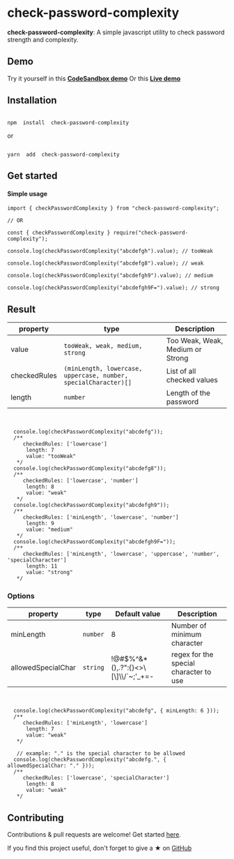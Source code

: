 # check-password-complexity

<p align="center">

<b>check-password-complexity</b>: A simple javascript utility to check password strength and complexity.

</p>

## Demo
Try it yourself in this **[CodeSandbox demo](https://codesandbox.io/p/github/tiavina-mika/check-password-complexity-demo)**
Or
this **[Live demo](https://check-password-complexity.netlify.app/)**


## Installation

```shell

npm  install  check-password-complexity

```
or
```shell

yarn  add  check-password-complexity
```


## Get started

#### Simple usage

```tsx
import { checkPasswordComplexity } from "check-password-complexity";

// OR

const { checkPasswordComplexity } require("check-password-complexity");

console.log(checkPasswordComplexity("abcdefgh").value); // tooWeak

console.log(checkPasswordComplexity("abcdefg8").value); // weak

console.log(checkPasswordComplexity("abcdefgh9").value); // medium

console.log(checkPasswordComplexity("abcdefgh9F=").value); // strong

```

## Result

|property |type                          | Description |
|----------------|-------------------------------|-----------------------------|
|value|`tooWeak, weak, medium, strong`| Too Weak, Weak, Medium or Strong
|checkedRules|`(minLength, lowercase, uppercase, number, specialCharacter)[]`| List of all checked values
|length|`number`| Length of the password

<br />

```tsx
  console.log(checkPasswordComplexity("abcdefg"));
  /**
     checkedRules: ['lowercase']
      length: 7
      value: "tooWeak"
   */
  console.log(checkPasswordComplexity("abcdefg8"));
  /**
     checkedRules: ['lowercase', 'number']
      length: 8
      value: "weak"
   */
  console.log(checkPasswordComplexity("abcdefgh9"));
  /**
     checkedRules: ['minLength', 'lowercase', 'number']
      length: 9
      value: "medium"
   */
  console.log(checkPasswordComplexity("abcdefgh9F="));
  /**
     checkedRules: ['minLength', 'lowercase', 'uppercase', 'number', 'specialCharacter']
      length: 11
      value: "strong"
   */
```

### Options
|property |type                          | Default value                         | Description |
|----------------|-------------------------------|-----------------------------|-----------------------------|
|minLength|`number`|8| Number of minimum character
|allowedSpecialChar|`string`|!@#$%^&*(),.?\":{}<>\\[\\]\\\\/`~;'_+=-| regex for the special character to use

<br />

```tsx
  console.log(checkPasswordComplexity("abcdefg", { minLength: 6 }));
  /**
     checkedRules: ['minLength', 'lowercase']
      length: 7
      value: "weak"
   */

   // example: "." is the special character to be allowed
  console.log(checkPasswordComplexity("abcdefg.", { allowedSpecialChar: "." }));
  /**
     checkedRules: ['lowercase', 'specialCharacter']
      length: 8
      value: "weak"
   */
```

## Contributing
Contributions & pull requests are welcome!
Get started [here](https://github.com/tiavina-mika/check-password-complexity/blob/main/CONTRIBUTING.md).

If you find this project useful, don't forget to give a ★ on [GitHub](https://github.com/tiavina-mika/check-password-complexity)

